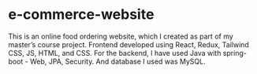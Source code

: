 # e-commerce-website
This is an online food ordering website, which I created as part of my master’s course project. Frontend developed using React, Redux, Tailwind CSS, JS, HTML, and CSS. For the backend, I have used Java with spring-boot - Web, JPA, Security. And database I used was MySQL.

